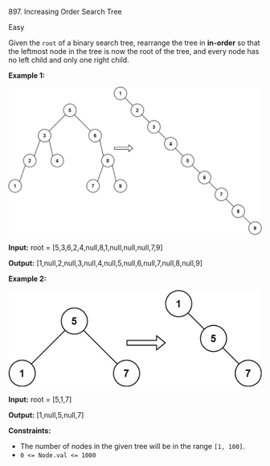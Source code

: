 897\. Increasing Order Search Tree

Easy

Given the `root` of a binary search tree, rearrange the tree in **in-order** so that the leftmost node in the tree is now the root of the tree, and every node has no left child and only one right child.

**Example 1:**

![](ex1.jpg)

**Input:** root = [5,3,6,2,4,null,8,1,null,null,null,7,9]

**Output:** [1,null,2,null,3,null,4,null,5,null,6,null,7,null,8,null,9] 

**Example 2:**

![](ex2.jpg)

**Input:** root = [5,1,7]

**Output:** [1,null,5,null,7] 

**Constraints:**

*   The number of nodes in the given tree will be in the range `[1, 100]`.
*   `0 <= Node.val <= 1000`